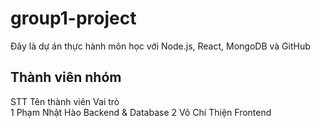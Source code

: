 
# group1-project
Đây là dự án thực hành môn học với Node.js, React, MongoDB và GitHub
## Thành viên nhóm
 STT  Tên thành viên  Vai trò          
 1    Phạm Nhật Hào    Backend & Database
 2    Võ Chí Thiện     Frontend          

